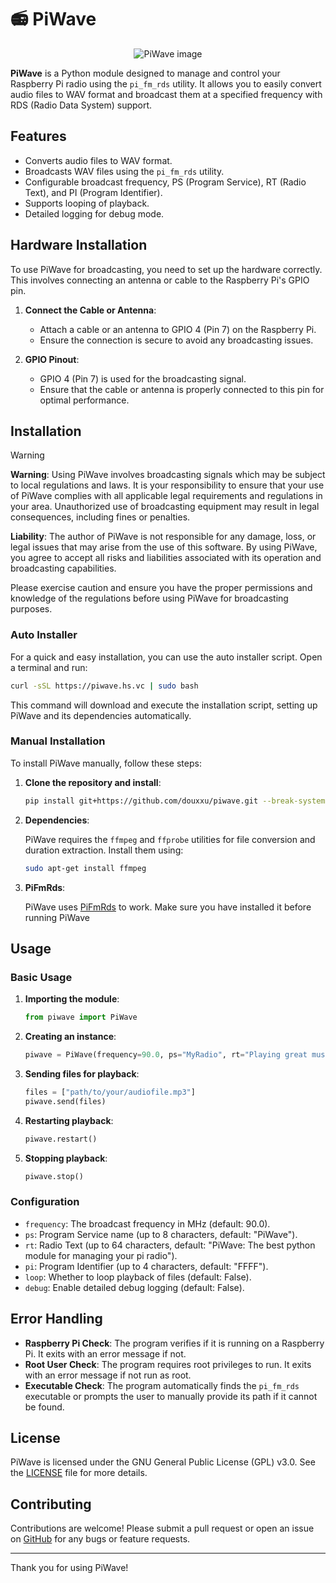 # 📻 PiWave

<div align=center>

![PiWave image](https://piwave.hs.vc/piwave.png)

</div>


**PiWave** is a Python module designed to manage and control your Raspberry Pi radio using the `pi_fm_rds` utility. It allows you to easily convert audio files to WAV format and broadcast them at a specified frequency with RDS (Radio Data System) support.

## Features

- Converts audio files to WAV format.
- Broadcasts WAV files using the `pi_fm_rds` utility.
- Configurable broadcast frequency, PS (Program Service), RT (Radio Text), and PI (Program Identifier).
- Supports looping of playback.
- Detailed logging for debug mode.

## Hardware Installation

To use PiWave for broadcasting, you need to set up the hardware correctly. This involves connecting an antenna or cable to the Raspberry Pi's GPIO pin.

1. **Connect the Cable or Antenna**:
    - Attach a cable or an antenna to GPIO 4 (Pin 7) on the Raspberry Pi.
    - Ensure the connection is secure to avoid any broadcasting issues.

2. **GPIO Pinout**:
    - GPIO 4 (Pin 7) is used for the broadcasting signal.
    - Ensure that the cable or antenna is properly connected to this pin for optimal performance.

## Installation

> [!WARNING]
> **Warning**: Using PiWave involves broadcasting signals which may be subject to local regulations and laws. It is your responsibility to ensure that your use of PiWave complies with all applicable legal requirements and regulations in your area. Unauthorized use of broadcasting equipment may result in legal consequences, including fines or penalties.
>
> **Liability**: The author of PiWave is not responsible for any damage, loss, or legal issues that may arise from the use of this software. By using PiWave, you agree to accept all risks and liabilities associated with its operation and broadcasting capabilities.
>
> Please exercise caution and ensure you have the proper permissions and knowledge of the regulations before using PiWave for broadcasting purposes.

### Auto Installer

For a quick and easy installation, you can use the auto installer script. Open a terminal and run:

```bash
curl -sSL https://piwave.hs.vc | sudo bash
```

This command will download and execute the installation script, setting up PiWave and its dependencies automatically.

### Manual Installation

To install PiWave manually, follow these steps:

1. **Clone the repository and install**:

    ```bash
    pip install git+https://github.com/douxxu/piwave.git --break-system-packages
    ```

2. **Dependencies**:

    PiWave requires the `ffmpeg` and `ffprobe` utilities for file conversion and duration extraction. Install them using:

    ```bash
    sudo apt-get install ffmpeg
    ```
3. **PiFmRds**:

   PiWave uses [PiFmRds](https://github.com/ChristopheJacquet/PiFmRds) to work. Make sure you have installed it before running PiWave

## Usage

### Basic Usage

1. **Importing the module**:

    ```python
    from piwave import PiWave
    ```

2. **Creating an instance**:

    ```python
    piwave = PiWave(frequency=90.0, ps="MyRadio", rt="Playing great music", pi="ABCD", loop=True, debug=True)
    ```

3. **Sending files for playback**:

    ```python
    files = ["path/to/your/audiofile.mp3"]
    piwave.send(files)
    ```

4. **Restarting playback**:

    ```python
    piwave.restart()
    ```

5. **Stopping playback**:

    ```python
    piwave.stop()
    ```

### Configuration

- `frequency`: The broadcast frequency in MHz (default: 90.0).
- `ps`: Program Service name (up to 8 characters, default: "PiWave").
- `rt`: Radio Text (up to 64 characters, default: "PiWave: The best python module for managing your pi radio").
- `pi`: Program Identifier (up to 4 characters, default: "FFFF").
- `loop`: Whether to loop playback of files (default: False).
- `debug`: Enable detailed debug logging (default: False).

## Error Handling

- **Raspberry Pi Check**: The program verifies if it is running on a Raspberry Pi. It exits with an error message if not.
- **Root User Check**: The program requires root privileges to run. It exits with an error message if not run as root.
- **Executable Check**: The program automatically finds the `pi_fm_rds` executable or prompts the user to manually provide its path if it cannot be found.

## License

PiWave is licensed under the GNU General Public License (GPL) v3.0. See the [LICENSE](LICENSE) file for more details.

## Contributing

Contributions are welcome! Please submit a pull request or open an issue on [GitHub](https://github.com/douxxu/piwave/issues) for any bugs or feature requests.

---

Thank you for using PiWave!
